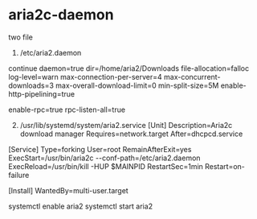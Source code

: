 # aria2c-daemon
two file
1. /etc/aria2.daemon 

continue
daemon=true
dir=/home/aria2/Downloads
file-allocation=falloc
log-level=warn
max-connection-per-server=4
max-concurrent-downloads=3
max-overall-download-limit=0
min-split-size=5M
enable-http-pipelining=true

enable-rpc=true
rpc-listen-all=true

2. /usr/lib/systemd/system/aria2.service 
[Unit]
Description=Aria2c download manager
Requires=network.target
After=dhcpcd.service
   
[Service]
Type=forking
User=root
RemainAfterExit=yes
ExecStart=/usr/bin/aria2c --conf-path=/etc/aria2.daemon
ExecReload=/usr/bin/kill -HUP $MAINPID
RestartSec=1min
Restart=on-failure
   
[Install]
WantedBy=multi-user.target


systemctl enable aria2
systemctl start aria2
